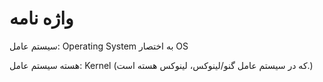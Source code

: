 # واژه نامه

سیستم عامل: Operating System به اختصار OS

هسته سیستم عامل: Kernel (که در سیستم عامل گنو/لینوکس، لینوکس هسته است.)

